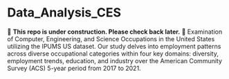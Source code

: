 # Data_Analysis_CES
🚧 **This repo is under construction. Please check back later.** 🚧
Examination of Computer, Engineering, and Science Occupations in the United States utilizing the IPUMS US dataset. Our study delves into employment patterns across diverse occupational categories within four key domains: diversity, employment trends, education, and industry over the American Community Survey (ACS) 5-year period from 2017 to 2021.
